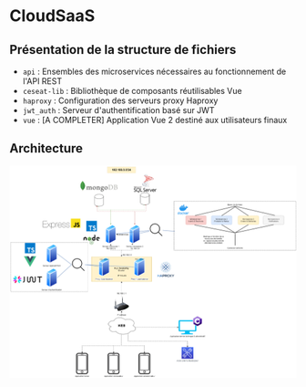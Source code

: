 # CloudSaaS
## Présentation de la structure de fichiers

- `api` : Ensembles des microservices nécessaires au fonctionnement de l'API REST
- `ceseat-lib` : Bibliothèque de composants réutilisables Vue
- `haproxy` : Configuration des serveurs proxy Haproxy
- `jwt_auth` : Serveur d'authentification basé sur JWT
- `vue` : [A COMPLETER] Application Vue 2 destiné aux utilisateurs finaux


## Architecture

![Schéma architecture](./images/schema.png)


